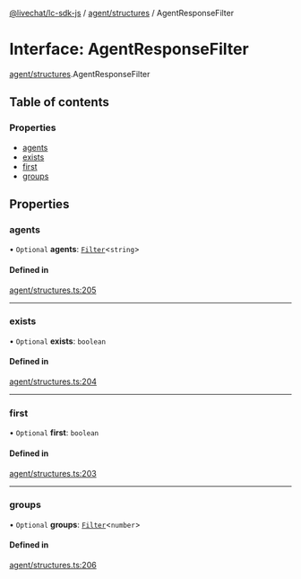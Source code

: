 [@livechat/lc-sdk-js](../README.md) / [agent/structures](../modules/agent_structures.md) / AgentResponseFilter

# Interface: AgentResponseFilter

[agent/structures](../modules/agent_structures.md).AgentResponseFilter

## Table of contents

### Properties

- [agents](agent_structures.AgentResponseFilter.md#agents)
- [exists](agent_structures.AgentResponseFilter.md#exists)
- [first](agent_structures.AgentResponseFilter.md#first)
- [groups](agent_structures.AgentResponseFilter.md#groups)

## Properties

### agents

• `Optional` **agents**: [`Filter`](objects.Filter.md)<`string`\>

#### Defined in

[agent/structures.ts:205](https://github.com/livechat/lc-sdk-js/blob/4da1eb6/src/agent/structures.ts#L205)

___

### exists

• `Optional` **exists**: `boolean`

#### Defined in

[agent/structures.ts:204](https://github.com/livechat/lc-sdk-js/blob/4da1eb6/src/agent/structures.ts#L204)

___

### first

• `Optional` **first**: `boolean`

#### Defined in

[agent/structures.ts:203](https://github.com/livechat/lc-sdk-js/blob/4da1eb6/src/agent/structures.ts#L203)

___

### groups

• `Optional` **groups**: [`Filter`](objects.Filter.md)<`number`\>

#### Defined in

[agent/structures.ts:206](https://github.com/livechat/lc-sdk-js/blob/4da1eb6/src/agent/structures.ts#L206)
